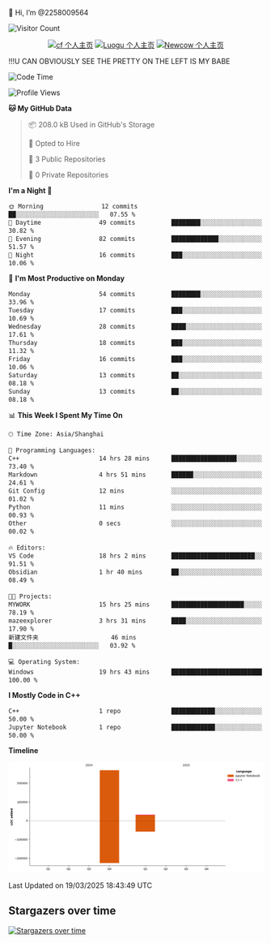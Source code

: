  👋 Hi, I’m @2258009564

![Visitor Count](https://profile-counter.glitch.me/{2258009564}/count.svg)

<!---
2258009564/2258009564 is a ✨ special ✨ repository because its `README.md` (this file) appears on your GitHub profile.
You can click the Preview link to take a look at your changes.
--->

<div align="center">

[![cf 个人主页](https://img.shields.io/badge/codeforces-alisa22580-yellow)](https://codeforces.com/profile/alisa22580)
[![Luogu 个人主页](https://img.shields.io/badge/Luogu-alisa_kujou-blue)](https://www.luogu.com.cn/user/1440708)
[![Newcow 个人主页](https://img.shields.io/badge/nowcoder-lzy-blue)](https://ac.nowcoder.com/acm/contest/profile/51334038)

</div>

!!!U CAN OBVIOUSLY SEE THE PRETTY ON THE LEFT IS MY BABE



<!--START_SECTION:waka-->
![Code Time](http://img.shields.io/badge/Code%20Time-190%20hrs%2019%20mins-blue)

![Profile Views](http://img.shields.io/badge/Profile%20Views-1-blue)

**🐱 My GitHub Data** 

> 📦 208.0 kB Used in GitHub's Storage 
 > 
> 💼 Opted to Hire
 > 
> 📜 3 Public Repositories 
 > 
> 🔑 0 Private Repositories 
 > 
**I'm a Night 🦉** 

```text
🌞 Morning                12 commits          ██░░░░░░░░░░░░░░░░░░░░░░░   07.55 % 
🌆 Daytime                49 commits          ████████░░░░░░░░░░░░░░░░░   30.82 % 
🌃 Evening                82 commits          █████████████░░░░░░░░░░░░   51.57 % 
🌙 Night                  16 commits          ███░░░░░░░░░░░░░░░░░░░░░░   10.06 % 
```
📅 **I'm Most Productive on Monday** 

```text
Monday                   54 commits          ████████░░░░░░░░░░░░░░░░░   33.96 % 
Tuesday                  17 commits          ███░░░░░░░░░░░░░░░░░░░░░░   10.69 % 
Wednesday                28 commits          ████░░░░░░░░░░░░░░░░░░░░░   17.61 % 
Thursday                 18 commits          ███░░░░░░░░░░░░░░░░░░░░░░   11.32 % 
Friday                   16 commits          ███░░░░░░░░░░░░░░░░░░░░░░   10.06 % 
Saturday                 13 commits          ██░░░░░░░░░░░░░░░░░░░░░░░   08.18 % 
Sunday                   13 commits          ██░░░░░░░░░░░░░░░░░░░░░░░   08.18 % 
```


📊 **This Week I Spent My Time On** 

```text
🕑︎ Time Zone: Asia/Shanghai

💬 Programming Languages: 
C++                      14 hrs 28 mins      ██████████████████░░░░░░░   73.40 % 
Markdown                 4 hrs 51 mins       ██████░░░░░░░░░░░░░░░░░░░   24.61 % 
Git Config               12 mins             ░░░░░░░░░░░░░░░░░░░░░░░░░   01.02 % 
Python                   11 mins             ░░░░░░░░░░░░░░░░░░░░░░░░░   00.93 % 
Other                    0 secs              ░░░░░░░░░░░░░░░░░░░░░░░░░   00.02 % 

🔥 Editors: 
VS Code                  18 hrs 2 mins       ███████████████████████░░   91.51 % 
Obsidian                 1 hr 40 mins        ██░░░░░░░░░░░░░░░░░░░░░░░   08.49 % 

🐱‍💻 Projects: 
MYWORK                   15 hrs 25 mins      ████████████████████░░░░░   78.19 % 
mazeexplorer             3 hrs 31 mins       ████░░░░░░░░░░░░░░░░░░░░░   17.90 % 
新建文件夹                    46 mins             █░░░░░░░░░░░░░░░░░░░░░░░░   03.92 % 

💻 Operating System: 
Windows                  19 hrs 43 mins      █████████████████████████   100.00 % 
```

**I Mostly Code in C++** 

```text
C++                      1 repo              ████████████░░░░░░░░░░░░░   50.00 % 
Jupyter Notebook         1 repo              ████████████░░░░░░░░░░░░░   50.00 % 
```



**Timeline**

![Lines of Code chart](https://raw.githubusercontent.com/2258009564/2258009564/main/assets/bar_graph.png)


 Last Updated on 19/03/2025 18:43:49 UTC
<!--END_SECTION:waka-->

## Stargazers over time
[![Stargazers over time](https://starchart.cc/2258009564/2258009564.svg?variant=adaptive)](https://starchart.cc/2258009564/2258009564)
